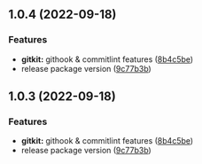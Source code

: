 ## 1.0.4 (2022-09-18)


### Features

* **gitkit:** githook & commitlint features ([8b4c5be](https://github.com/gialynguyen/monostack/commit/8b4c5be0764c2d822613ebaf33a3f05d26cb6aa0))
* release package version ([9c77b3b](https://github.com/gialynguyen/monostack/commit/9c77b3be05aa1d9c865f274790e335c012f241b1))



## 1.0.3 (2022-09-18)


### Features

* **gitkit:** githook & commitlint features ([8b4c5be](https://github.com/gialynguyen/monostack/commit/8b4c5be0764c2d822613ebaf33a3f05d26cb6aa0))
* release package version ([9c77b3b](https://github.com/gialynguyen/monostack/commit/9c77b3be05aa1d9c865f274790e335c012f241b1))



